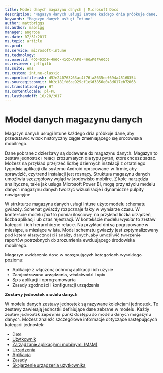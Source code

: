 ```yaml
---
title: Model danych magazynu danych | Microsoft Docs
description: "Magazyn danych usługi Intune każdego dnia próbkuje dane, aby przedstawić widok historyczny ciągle zmieniającego się środowiska mobilnego."
keywords: "Magazyn danych usługi Intune"
author: mattbriggs
ms.author: mabrigg
manager: angrobe
ms.date: 07/31/2017
ms.topic: article
ms.prod: 
ms.service: microsoft-intune
ms.technology: 
ms.assetid: 4D04D3D9-4B6C-41CD-AAF8-466AF8FA6032
ms.reviewer: jeffgilb
ms.suite: ems
ms.custom: intune-classic
ms.openlocfilehash: d52e240763263ac4f761a8635ee6694a45168354
ms.sourcegitcommit: bb2c181fd6de929cf1e5d3856e048d617eb72063
ms.translationtype: HT
ms.contentlocale: pl-PL
ms.lasthandoff: 10/20/2017
---
```

# <a name="data-warehouse-data-model"></a>Model danych magazynu danych

Magazyn danych usługi Intune każdego dnia próbkuje dane, aby przedstawić widok historyczny ciągle zmieniającego się środowiska mobilnego.

Dane pobrane z dzierżawy są dodawane do magazynu danych. Magazyn to zestaw jednostek i relacji zrozumiałych dla typu pytań, które chcesz zadać. Możesz na przykład przejrzeć liczbę dziennych instalacji z ostatniego tygodnia aplikacji dla systemu Android opracowanej w firmie, aby sprawdzić, czy trend instalacji jest rosnący. Struktura magazynu danych umożliwia szczegółowy wgląd w środowisko mobilne. Z kolei narzędzia analityczne, takie jak usługa Microsoft Power BI, mogą przy użyciu modelu danych magazynu danych tworzyć wizualizacje i dynamiczne pulpity nawigacyjne.

W strukturze magazynu danych usługi Intune użyto modelu schematu gwiazdy. Schemat gwiazdy rozpoznaje fakty w wymiarze czasu. W kontekście modelu *fakt* to pomiar ilościowy, na przykład liczba urządzeń, liczba aplikacji lub czas rejestracji. W kontekście modelu *wymiar* to zestaw kategorii i ich hierarchiczne relacje. Na przykład dni są pogrupowane w miesiące, a miesiące w lata. Model schematu gwiazdy jest zoptymalizowany pod kątem elastyczności i analizy danych, aby umożliwić tworzenie raportów potrzebnych do zrozumienia ewoluującego środowiska mobilnego.

Magazyn uwidacznia dane w następujących kategoriach wysokiego poziomu:
  -  Aplikacje z włączoną ochroną aplikacji i ich użycie
  -  Zarejestrowane urządzenia, właściwości i spis
  -  Spis aplikacji i oprogramowania
  -  Zasady zgodności i konfiguracji urządzenia

**Zestawy jednostek modelu danych**

W modelu danych zestawy jednostek są nazywane kolekcjami jednostek. Te zestawy zawierają jednostki definiujące dane zebrane w modelu. Każdy zestaw jednostek zapewnia punkt dostępu do modelu danych magazynu danych. Możesz znaleźć szczegółowe informacje dotyczące następujących kategorii jednostek:

  -  [Data](reports-ref-date.md)
  -  [Użytkownik](reports-ref-user.md)
  -  [Zarządzanie aplikacjami mobilnymi (MAM)](reports-ref-mobile-app-management.md)
  -  [Urządzenia](reports-ref-devices.md)
  -  [Aplikacja](reports-ref-application.md)
  -  [Zasady](reports-ref-policy.md)
  -  [Skojarzenie urządzenia użytkownika](reports-ref-userdeviceassociations.md)

<!-- ## Data Model relationships

For more information on the relationships in the data model, see [Relationships of Entities](reports-api-entity-relationships.md). -->